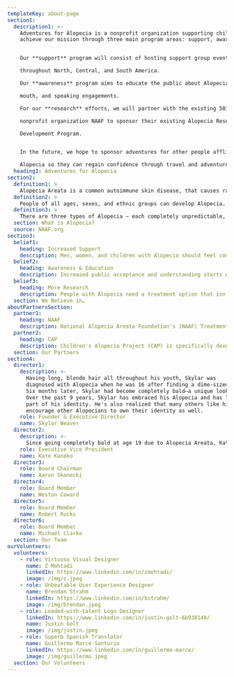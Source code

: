 ```yaml
---
templateKey: about-page
section1:
  description1: >-
    Adventures for Alopecia is a nonprofit organization supporting children and adults living with Alopecia.  We
    achieve our mission through three main program areas: support, awareness, and research.  


    Our **support** program will consist of hosting support group events

    throughout North, Central, and South America.  

    Our **awareness** program aims to educate the public about Alopecia through social media, press, word of

    mouth, and speaking engagements.  

    For our **research** efforts, we will partner with the existing 501(c)(3)

    nonprofit organization NAAF to sponsor their existing Alopecia Research

    Development Program.  


    In the future, we hope to sponsor adventures for other people afflicted by

    Alopecia so they can regain confidence through travel and adventure.  
  heading1: Adventures for Alopecia
section2:
  definition1: >
    Alopecia Areata is a common autoimmune skin disease, that causes rapid, unpredictable hair loss on the scalp, face, and sometimes the entire body. With both genetic and environmental components to Alopecia, no one knows exactly what causes or triggers it. Over six million people in the U.S. have been diagnosed with it, and an individual's lifetime risk of Alopecia is 2.1%.
  definition2: >
    People of all ages, sexes, and ethnic groups can develop Alopecia. It can first appear during childhood or adulthood, and though physically benign and not contagious, Alopecia can have devastating effects on one’s mental, emotional, and social wellbeing — especially for children, young adults, and women.
  definition3: >
    There are three types of Alopecia — each completely unpredictable, with the potential for hair to fall out or regrow at any time. Alopecia Areata is patchy hair loss on the scalp; Alopecia Totalis is the loss of all hair on the head; and Alopecia Universalis is loss of all hair on the body.
  section: What is Alopecia?
  source: NAAF.org
section3:
  belief1:
    heading: Increased Support 
    description: Men, women, and children with Alopecia should feel comfortable without their hair. Support plays a big part in helping people with Alopecia regain their confidence, maintain a positive outlook, and overcome this emotional pain caused by this condition.
  belief2:
    heading: Awareness & Education
    description: Increased public acceptance and understanding starts with education. We need to educate the public about Alopecia.
  belief3:
    heading: More Research
    description: People with Alopecia need a treatment option that isn’t detrimental to one’s health.
  section: We Believe in…
aboutPartnersSection:
  partner1:
    heading: NAAF 
    description: National Alopecia Areata Foundation's (NAAF) Treatment Development Program aims "to find a safe and effective treatment or cure for Alopecia Areata to benefit the 145 million people worldwide who have, had, or will develop Alopecia Areata in their lifetime." In an effort to advance Alopecia treatment, **we will contribute 100% of your donation directly to NAAF if you mention NAAF in the Donation Notes of your donation.**
  partner2:
    heading: CAP
    description: Children's Alopecia Project (CAP) is specifically devoted to helping children living with all forms of Alopecia regain confidence. As part of our mission to support people living with Alopecia, we would like a portion of our funds raised to go towards supporting CAP's meaningful work, so **we will contribute 100% of your donation directly to CAP if you mention CAP in the Donation Notes of your donation.** 
  section: Our Partners
section4:
  director1:
    description: >-
      Having long, blonde hair all throughout his youth, Skylar was 
      diagnosed with Alopecia when he was 16 after finding a dime-sized bald spot on the back of his head.
      Six months later, Skylar had become completely bald—a unique look for a sophomore in high school. That uncontrolled transition took a toll on Skylar's emotional well-being and self-confidence throughout high school. 
      Over the past 9 years, Skylar has embraced his Alopecia and has learned to recognize it as an important
      part of his identity. He's also realized that many others like him are trying to overcome similar challenges. Now, Skylar is embarking on an adventure of a lifetime to demonstrate that Alopecia is not an inhibitor and to
      encourage other Alopecians to own their identity as well.
    role: Founder & Executive Director 
    name: Skylar Weaver
  director2:
    description: >-
      Since going completely bald at age 19 due to Alopecia Areata, Kate has rocked a multitude of hairstyles from bald to buzz to curly bob. From a childhood with long curly hair and a competitive Irish Dancing career with a wig wearing requirement, Kate learned early on about societal pressures around appearance. Her journey to accept a lack of control over her hair, her self-image, and how others view her is a work in progress, but a fulfilling one. Due to the variability of Alopecia Areata over time, there may come a day when Kate (and many others like her) loses her hair again. Whether she’s bald or auditioning for a Pantene commercial, she is ultimately stronger and more self-confident having experienced Alopecia and hopes that the support offered by AFA will propel others like her to live life to the max.
    role: Executive Vice President
    name: Kate Kaneko
  director3:
    role: Board Chairman
    name: Aaron Skonecki
  director4:
    role: Board Member
    name: Weston Coward
  director5:
    role: Board Member
    name: Robert Rucks
  director6:
    role: Board Member
    name: Michael Clarke
  section: Our Team 
ourVolunteers:
  volunteers:
    - role: Virtuoso Visual Designer 
      name: Z Mohtadi 
      linkedIn: https://www.linkedin.com/in/zmohtadi/
      image: /img/z.jpeg
    - role: Unbeatable User Experience Designer
      name: Brendan Strahm
      linkedIn: https://www.linkedin.com/in/bstrahm/
      image: /img/brendan.jpeg
    - role: Loaded-with-talent Logo Designer
      linkedIn: https://www.linkedin.com/in/justin-golt-6b938149/
      name: Justin Golt
      image: /img/justin.jpeg
    - role: Superb Spanish Translator 
      name: Guillermo Marcé-Santurio
      linkedIn: https://www.linkedin.com/in/guillermo-marce/
      image: /img/guillermo.jpeg
  section: Our Volunteers 
---
```


